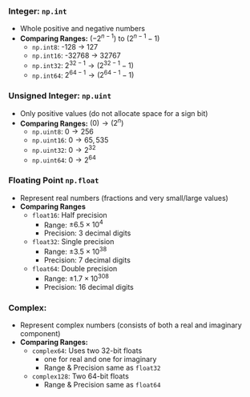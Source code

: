### Integer: `np.int`
- Whole positive and negative numbers
- **Comparing Ranges:** $(-2^{n-1})$ to $(2^{n-1} -1$)
	- `np.int8`: -128 $\to$ 127
	- `np.int16`: -32768 $\to$ 32767
	- `np.int32`: $2^{32-1} \to (2^{32-1} - 1)$
	- `np.int64`: $2^{64-1} \to (2^{64-1} - 1)$

### Unsigned Integer: `np.uint`
- Only positive values (do not allocate space for a sign bit)
- **Comparing Ranges:** $(0) \to (2^n)$ 
	- `np.uint8`: $0 \to 256$
	- `np.uint16`: $0 \to 65,535$
	- `np.uint32`: $0 \to 2^{32}$
	- `np.uint64`: $0 \to 2^{64}$

### Floating Point `np.float`
- Represent real numbers (fractions and very small/large values)
- **Comparing Ranges**
	- `float16`: Half precision
		- Range: $\pm 6.5\times10^4$
		- Precision: 3 decimal digits
	- `float32`: Single precision
		- Range: $\pm 3.5\times 10^{38}$
		- Precision: 7 decimal digits
	- `float64`: Double precision
		- Range: $\pm 1.7\times10^{308}$
		- Precision: 16 decimal digits


### Complex:
- Represent complex numbers (consists of both a real and imaginary component)
- **Comparing Ranges:**
	- `complex64`: Uses two 32-bit floats 
		- one for real and one for imaginary
		- Range & Precision same as `float32`
	- `complex128`: Two 64-bit floats
		- Range & Precision same as `float64`


